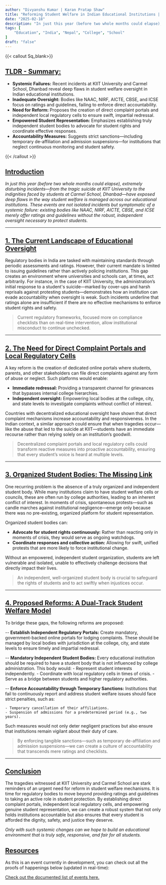 ```yaml
---
author: "Divyanshu Kumar | Karan Pratap Shaw"
title: "Reforming Student Welfare in Indian Educational Institutions | A Call for Accountability, Transparency, and Direct Representation"
date: "2025-02-18"
description: "In just this year (before two whole months could elapse), extremely disturbing incidents—from the tragic suicide at KIIT University to the indignities faced by students at Carmel School, Dhanbad—have exposed deep flaws in the way student welfare is managed across our educational institutions."
tags: [
    "Education", "India", "Nepal", "College", "School"
]
draft: "false"
---
```


{{< callout Sq_blank>}}
## <u>TLDR - Summary:</u>

- **Systemic Failures:** Recent incidents at KIIT University and Carmel School, Dhanbad reveal deep flaws in student welfare oversight in Indian educational institutions.
- **Inadequate Oversight:** Bodies like NAAC, NIRF, AICTE, CBSE, and ICSE focus on ratings and guidelines, failing to enforce direct accountability.
- **Need for Reform:** Proposes the creation of direct complaint portals and independent local regulatory cells to ensure swift, impartial redressal.
- **Empowered Student Representation:** Emphasizes establishing truly independent student bodies to advocate for student rights and coordinate effective responses.
- **Accountability Measures:** Suggests strict sanctions—including temporary de-affiliation and admission suspensions—for institutions that neglect continuous monitoring and student safety.

{{< /callout >}}

## <u>Introduction</u>

*In just this year (before two whole months could elapse), extremely disturbing incidents—from the tragic suicide at KIIT University to the indignities faced by students at Carmel School, Dhanbad—have exposed deep flaws in the way student welfare is managed across our educational institutions. These events are not isolated incidents but symptomatic of a systemic failure: existing bodies like NAAC, NIRF, AICTE, CBSE, and ICSE merely offer ratings and guidelines without the robust, independent oversight necessary to protect students.*

---

## <u>1. The Current Landscape of Educational Oversight</u>

Regulatory bodies in India are tasked with maintaining standards through periodic assessments and ratings. However, their current mandate is limited to issuing guidelines rather than actively policing institutions. This gap creates an environment where universities and schools can, at times, act arbitrarily. For instance, in the case of KIIT University, the administration’s initial response to a student's suicide—marked by cover-ups and harsh reprisals against protesting students—demonstrates how an institution can evade accountability when oversight is weak. Such incidents underline that ratings alone are insufficient if there are no effective mechanisms to enforce student rights and safety.

> Current regulatory frameworks, focused more on compliance checklists than on real-time intervention, allow institutional misconduct to continue unchecked.
> 

---

## <u>2. The Need for Direct Complaint Portals and Local Regulatory Cells</u>

A key reform is the creation of dedicated online portals where students, parents, and other stakeholders can file direct complaints against any form of abuse or neglect. Such platforms would enable:

- **Immediate redressal:** Providing a transparent channel for grievances that bypasses internal college hierarchies.
- **Independent oversight:** Empowering local bodies at the college, city, and state levels to investigate complaints without conflict of interest.

Countries with decentralized educational oversight have shown that direct complaint mechanisms increase accountability and responsiveness. In the Indian context, a similar approach could ensure that when tragedies occur—like the abuse that led to the suicide at KIIT—students have an immediate recourse rather than relying solely on an institution’s goodwill.

> Decentralized complaint portals and local regulatory cells could transform reactive measures into proactive accountability, ensuring that every student’s voice is heard at multiple levels.
> 

---

## <u>3. Organized Student Bodies: The Missing Link</u>

One recurring problem is the absence of a truly organized and independent student body. While many institutions claim to have student welfare cells or councils, these are often run by college authorities, leading to an inherent conflict of interest. In moments of crisis, spontaneous protests—such as candle marches against institutional negligence—emerge only because there was no pre-existing, organized platform for student representation.

Organized student bodies can:

- **Advocate for student rights continuously:** Rather than reacting only in moments of crisis, they would serve as ongoing watchdogs.
- **Coordinate responses and collective action:** Allowing for swift, unified protests that are more likely to force institutional change.

Without an empowered, independent student organization, students are left vulnerable and isolated, unable to effectively challenge decisions that directly impact their lives.

> An independent, well-organized student body is crucial to safeguard the rights of students and to act swiftly when injustices occur.
> 

---

## <u>4. Proposed Reforms: A Dual-Track Student Welfare Model</u>

To bridge these gaps, the following reforms are proposed:

-- **Establish Independent Regulatory Portals:** Create mandatory, government-backed online portals for lodging complaints. These should be managed by local bodies with jurisdiction at the college, city, and state levels to ensure timely and impartial redressal.
    
-- **Mandatory Independent Student Bodies:** Every educational institution should be required to have a student body that is not influenced by college administration. This body would:
    - Represent student interests independently.
    - Coordinate with local regulatory cells in times of crisis.
    - Serve as a bridge between students and higher regulatory authorities.

-- **Enforce Accountability through Temporary Sanctions:** Institutions that fail to continuously report and address student welfare issues should face strict penalties, such as:
    
    - Temporary cancellation of their affiliations.
    - Suspension of admissions for a predetermined period (e.g., two years).
    
Such measures would not only deter negligent practices but also ensure that institutions remain vigilant about their duty of care.
    

> By enforcing tangible sanctions—such as temporary de-affiliation and admission suspensions—we can create a culture of accountability that transcends mere ratings and checklists.
> 

---

## <u>Conclusion</u>

The tragedies witnessed at KIIT University and Carmel School are stark reminders of an urgent need for reform in student welfare mechanisms. It is time for regulatory bodies to move beyond providing ratings and guidelines to taking an active role in student protection. By establishing direct complaint portals, independent local regulatory cells, and empowering genuine student representation, we can create a robust system that not only holds institutions accountable but also ensures that every student is afforded the dignity, safety, and justice they deserve.

*Only with such systemic changes can we hope to build an educational environment that is truly safe, responsive, and fair for all students.*

## <u>Resources</u>
As this is an event currently in development, you can check out all the proofs of happenings below (updated in real-time):

[Check out the documented list of events here.](https://mahogany-cacao-34e.notion.site/Resources-KIIT-Incident-19ed9b4eedbd8031a579daa2212ba5ac)